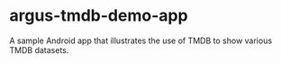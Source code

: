 # argus-tmdb-demo-app
A sample Android app that illustrates the use of TMDB to show various TMDB datasets.

